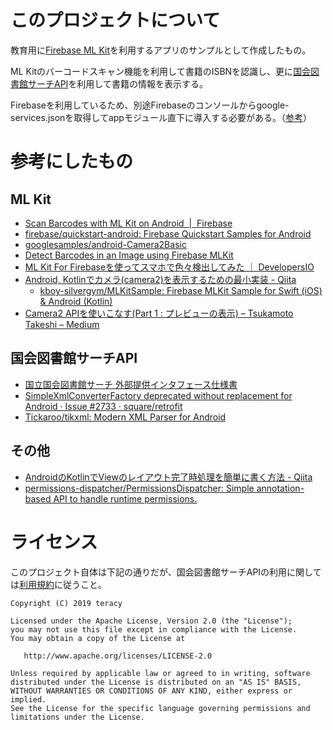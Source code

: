 # このプロジェクトについて

教育用に[Firebase ML Kit](https://firebase.google.com/docs/ml-kit/)を利用するアプリのサンプルとして作成したもの。

ML Kitのバーコードスキャン機能を利用して書籍のISBNを認識し、更に[国会図書館サーチAPI](https://iss.ndl.go.jp/information/api/riyou/)を利用して書籍の情報を表示する。

Firebaseを利用しているため、別途Firebaseのコンソールからgoogle-services.jsonを取得してappモジュール直下に導入する必要がある。（[参考](https://dev.classmethod.jp/machine-learning/mlkit_detection_demo/)）

# 参考にしたもの

## ML Kit

* [Scan Barcodes with ML Kit on Android  |  Firebase](https://firebase.google.com/docs/ml-kit/android/read-barcodes)
* [firebase/quickstart-android: Firebase Quickstart Samples for Android](https://github.com/firebase/quickstart-android)
* [googlesamples/android-Camera2Basic](https://github.com/googlesamples/android-Camera2Basic)
* [Detect Barcodes in an Image using Firebase MLKit](https://codelabs.developers.google.com/codelabs/mlkit-barcode-android/index.html#0)
* [ML Kit For Firebaseを使ってスマホで色々検出してみた ｜ DevelopersIO](https://dev.classmethod.jp/machine-learning/mlkit_detection_demo/)
* [Android, Kotlinでカメラ(camera2)を表示するための最小実装 - Qiita](https://qiita.com/k-boy/items/3b64c4e9921e29cc4471)
    * [kboy-silvergym/MLKitSample: Firebase MLKit Sample for Swift (iOS) & Android (Kotlin)](https://github.com/kboy-silvergym/MLKitSample)
* [Camera2 APIを使いこなす(Part 1 : プレビューの表示) – Tsukamoto Takeshi – Medium](https://medium.com/@itometeam/camera2-api%E3%82%92%E4%BD%BF%E3%81%84%E3%81%93%E3%81%AA%E3%81%99-part-1-%E3%83%97%E3%83%AC%E3%83%93%E3%83%A5%E3%83%BC%E3%81%AE%E8%A1%A8%E7%A4%BA-e5e799a7b4dd)

## 国会図書館サーチAPI

* [国立国会図書館サーチ 外部提供インタフェース仕様書](https://iss.ndl.go.jp/information/wp-content/uploads/2018/09/ndlsearch_api_20180925_jp.pdf)
* [SimpleXmlConverterFactory deprecated without replacement for Android · Issue #2733 · square/retrofit](https://github.com/square/retrofit/issues/2733)
* [Tickaroo/tikxml: Modern XML Parser for Android](https://github.com/Tickaroo/tikxml)

## その他

* [AndroidのKotlinでViewのレイアウト完了時処理を簡単に書く方法 - Qiita](https://qiita.com/titoi2/items/7bf271cd17beae74620b)
* [permissions-dispatcher/PermissionsDispatcher: Simple annotation-based API to handle runtime permissions.](https://github.com/permissions-dispatcher/PermissionsDispatcher)

# ライセンス

このプロジェクト自体は下記の通りだが、国会図書館サーチAPIの利用に関しては[利用規約](https://iss.ndl.go.jp/information/api/)に従うこと。

```
Copyright (C) 2019 teracy

Licensed under the Apache License, Version 2.0 (the "License");
you may not use this file except in compliance with the License.
You may obtain a copy of the License at

   http://www.apache.org/licenses/LICENSE-2.0

Unless required by applicable law or agreed to in writing, software
distributed under the License is distributed on an "AS IS" BASIS,
WITHOUT WARRANTIES OR CONDITIONS OF ANY KIND, either express or implied.
See the License for the specific language governing permissions and
limitations under the License.
```
